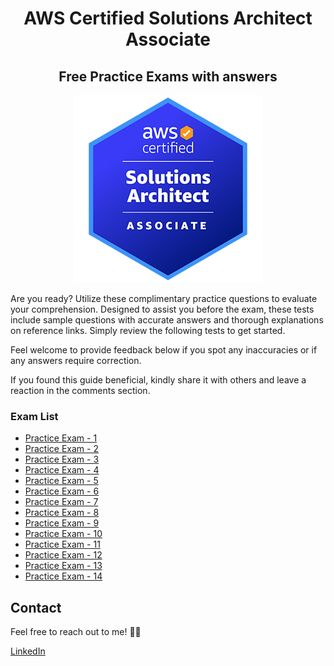 <div align="center">
<h1>AWS Certified Solutions Architect Associate</h1>
<h2>Free Practice Exams with answers</h2>

<img src="../images/AWS-Certified-Solutions-Architect-Associate_badge.png">
</div>

Are you ready? Utilize these complimentary practice questions to evaluate your comprehension. Designed to assist you before the exam, these tests include sample questions with accurate answers and thorough explanations on reference links. Simply review the following tests to get started.

Feel welcome to provide feedback below if you spot any inaccuracies or if any answers require correction.

If you found this guide beneficial, kindly share it with others and leave a reaction in the comments section.

### Exam List

- [Practice Exam - 1](./practice-exam-01.md)
- [Practice Exam - 2](./practice-exam-02.md)
- [Practice Exam - 3](./practice-exam-03.md)
- [Practice Exam - 4](./practice-exam-04.md)
- [Practice Exam - 5](./practice-exam-05.md)
- [Practice Exam - 6](./practice-exam-06.md)
- [Practice Exam - 7](./practice-exam-07.md)
- [Practice Exam - 8](./practice-exam-08.md)
- [Practice Exam - 9](./practice-exam-09.md)
- [Practice Exam - 10](./practice-exam-10.md)
- [Practice Exam - 11](./practice-exam-11.md)
- [Practice Exam - 12](./practice-exam-12.md)
- [Practice Exam - 13](./practice-exam-13.md)
- [Practice Exam - 14](./practice-exam-14.md)

## Contact

Feel free to reach out to me! 👨‍💻 <br />

<a href="https://www.linkedin.com/in/rogertn">LinkedIn</a>